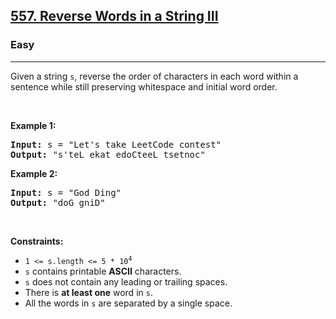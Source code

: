 <h2><a href="https://leetcode.com/problems/reverse-words-in-a-string-iii/">557. Reverse Words in a String III</a></h2><h3>Easy</h3><hr><div><p>Given a string <code>s</code>, reverse the order of characters in each word within a sentence while still preserving whitespace and initial word order.</p>

<p>&nbsp;</p>
<p><strong fr-fix-stroke="true">Example 1:</strong></p>
<pre><strong fr-fix-stroke="true">Input:</strong> s = "Let's take LeetCode contest"
<strong fr-fix-stroke="true">Output:</strong> "s'teL ekat edoCteeL tsetnoc"
</pre><p><strong fr-fix-stroke="true">Example 2:</strong></p>
<pre><strong fr-fix-stroke="true">Input:</strong> s = "God Ding"
<strong fr-fix-stroke="true">Output:</strong> "doG gniD"
</pre>
<p>&nbsp;</p>
<p><strong fr-fix-stroke="true">Constraints:</strong></p>

<ul>
	<li><code>1 &lt;= s.length &lt;= 5 * 10<sup>4</sup></code></li>
	<li><code>s</code> contains printable <strong fr-fix-stroke="true">ASCII</strong> characters.</li>
	<li><code>s</code> does not contain any leading or trailing spaces.</li>
	<li>There is <strong fr-fix-stroke="true">at least one</strong> word in <code>s</code>.</li>
	<li>All the words in <code>s</code> are separated by a single space.</li>
</ul>
</div>